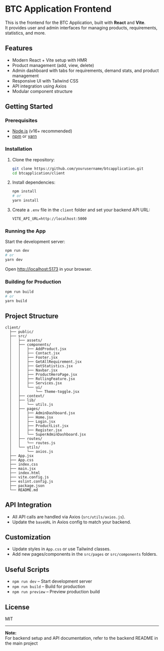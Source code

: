 # BTC Application Frontend

This is the frontend for the BTC Application, built with **React** and **Vite**.  
It provides user and admin interfaces for managing products, requirements, statistics, and more.

## Features

- Modern React + Vite setup with HMR
- Product management (add, view, delete)
- Admin dashboard with tabs for requirements, demand stats, and product management
- Responsive UI with Tailwind CSS
- API integration using Axios
- Modular component structure

## Getting Started

### Prerequisites

- [Node.js](https://nodejs.org/) (v16+ recommended)
- [npm](https://www.npmjs.com/) or [yarn](https://yarnpkg.com/)

### Installation

1. Clone the repository:

   ```sh
   git clone https://github.com/yourusername/btcapplication.git
   cd btcapplication/client
   ```

2. Install dependencies:

   ```sh
   npm install
   # or
   yarn install
   ```

3. Create a `.env` file in the `client` folder and set your backend API URL:

   ```
   VITE_API_URL=http://localhost:5000
   ```

### Running the App

Start the development server:

```sh
npm run dev
# or
yarn dev
```

Open [http://localhost:5173](http://localhost:5173) in your browser.

### Building for Production

```sh
npm run build
# or
yarn build
```

## Project Structure

```
client/
  ├── public/
  ├── src/
  │   ├── assets/
  │   ├── components/
  │   │   ├── AddProduct.jsx
  │   │   ├── Contact.jsx
  │   │   ├── Footer.jsx
  │   │   ├── GetAllRequirement.jsx
  │   │   ├── GetStatistics.jsx
  │   │   ├── Navbar.jsx
  │   │   ├── ProductHeroPage.jsx
  │   │   ├── RollingFeature.jsx
  │   │   ├── Services.jsx
  │   │   └── ui/
  │   │       └── Theme-toggle.jsx
  │   ├── context/
  │   ├── lib/
  │   │   └── utils.js
  │   ├── pages/
  │   │   ├── AdminDashboard.jsx
  │   │   ├── Home.jsx
  │   │   ├── Login.jsx
  │   │   ├── ProductList.jsx
  │   │   ├── Register.jsx
  │   │   └── SuperAdminDashboard.jsx
  │   ├── routes/
  │   │   └── routes.js
  │   └── utils/
  │       └── axios.js
  ├── App.jsx
  ├── App.css
  ├── index.css
  ├── main.jsx
  ├── index.html
  ├── vite.config.js
  ├── eslint.config.js
  ├── package.json
  └── README.md
```

## API Integration

- All API calls are handled via Axios (`src/utils/axios.js`).
- Update the `baseURL` in Axios config to match your backend.

## Customization

- Update styles in `App.css` or use Tailwind classes.
- Add new pages/components in the `src/pages` or `src/components` folders.

## Useful Scripts

- `npm run dev` – Start development server
- `npm run build` – Build for production
- `npm run preview` – Preview production build

## License

MIT

---

**Note:**  
For backend setup and API documentation, refer to the backend README in the main project
